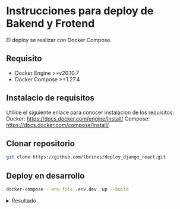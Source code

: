 # Instrucciones para deploy de Bakend y Frotend

El deploy se realizar con Docker Compose.

## Requisito

* Docker Engine >=v20.10.7
* Docker Compose >=1.27.4

## Instalacio de requisitos

Utilice el siguiente enlace para conocer instalacion de los requisitos: 
Docker: <https://docs.docker.com/engine/install/>
Compose: <https://docs.docker.com/compose/install/>

## Clonar repositorio
```bash
git clone https://github.com/lbrines/deploy_django_react.git
```

## Deploy en desarrollo

```bash
docker-compose --env-file .env.dev  up --build
```

<details>
  <summary>Resultado</summary>

  ```bash
  [INFO] Building backend
  [INFO] Step 1/8 : FROM python:3.6
  [INFO] ---> b58bb3901b01
  [INFO] Step 2/8 : ENV PYTHONUNBUFFERED=1
  [INFO] ---> Using cache
  [INFO] ---> 7a44527d38cb
  [INFO] Step 3/8 : RUN apt-get update && apt-get install graphviz graphviz-dev postgresql-client -y && rm -rf /var/lib/apt/lists/*
  [INFO] ---> Using cache
  [INFO] ---> cdeaf9142f85
  [INFO] Step 4/8 : RUN pip install psycopg2 && pip install psycopg2-binary
  [INFO] ---> Using cache
  [INFO] ---> ba1aaa52ed0f
  [INFO] Step 5/8 : WORKDIR /code
  [INFO] ---> Using cache
  ```
</details>